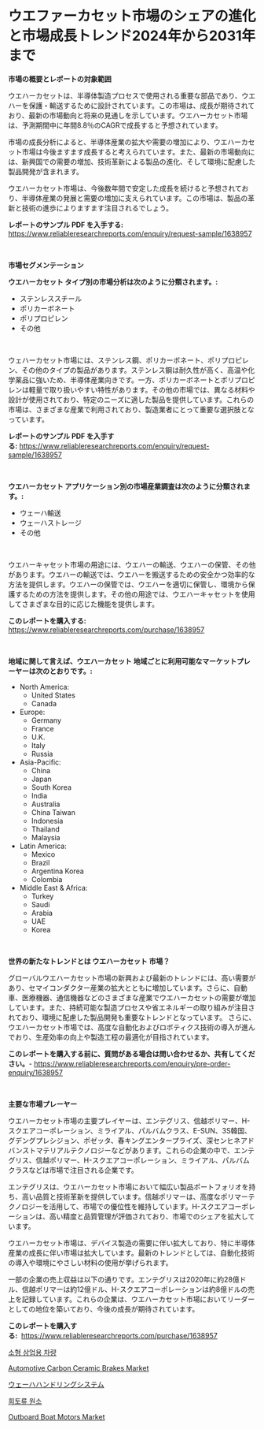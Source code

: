 <p><h1>ウエファーカセット市場のシェアの進化と市場成長トレンド2024年から2031年まで</h1></p><p><strong>市場の概要とレポートの対象範囲</strong></p>
<p><p>ウエハーカセットは、半導体製造プロセスで使用される重要な部品であり、ウエハーを保護・輸送するために設計されています。この市場は、成長が期待されており、最新の市場動向と将来の見通しを示しています。ウエハーカセット市場は、予測期間中に年間8.8％のCAGRで成長すると予想されています。</p><p>市場の成長分析によると、半導体産業の拡大や需要の増加により、ウエハーカセット市場は今後ますます成長すると考えられています。また、最新の市場動向には、新興国での需要の増加、技術革新による製品の進化、そして環境に配慮した製品開発が含まれます。</p><p>ウエハーカセット市場は、今後数年間で安定した成長を続けると予想されており、半導体産業の発展と需要の増加に支えられています。この市場は、製品の革新と技術の進歩によりますます注目されるでしょう。</p></p>
<p><strong>レポートのサンプル PDF を入手する:</strong> <a href="https://www.reliableresearchreports.com/enquiry/request-sample/1638957">https://www.reliableresearchreports.com/enquiry/request-sample/1638957</a></p>
<p>&nbsp;</p>
<p><strong>市場セグメンテーション</strong></p>
<p><strong>ウエハーカセット タイプ別の市場分析は次のように分類されます。:</strong></p>
<p><ul><li>ステンレススチール</li><li>ポリカーボネート</li><li>ポリプロピレン</li><li>その他</li></ul></p>
<p>&nbsp;</p>
<p><p>ウェハーカセット市場には、ステンレス鋼、ポリカーボネート、ポリプロピレン、その他のタイプの製品があります。ステンレス鋼は耐久性が高く、高温や化学薬品に強いため、半導体産業向きです。一方、ポリカーボネートとポリプロピレンは軽量で取り扱いやすい特性があります。その他の市場では、異なる材料や設計が使用されており、特定のニーズに適した製品を提供しています。これらの市場は、さまざまな産業で利用されており、製造業者にとって重要な選択肢となっています。</p></p>
<p><strong>レポートのサンプル PDF を入手する:</strong>&nbsp;<a href="https://www.reliableresearchreports.com/enquiry/request-sample/1638957">https://www.reliableresearchreports.com/enquiry/request-sample/1638957</a></p>
<p>&nbsp;</p>
<p><strong> ウエハーカセット アプリケーション別の市場産業調査は次のように分類されます。:</strong></p>
<p><ul><li>ウェーハ輸送</li><li>ウェーハストレージ</li><li>その他</li></ul></p>
<p>&nbsp;</p>
<p><p>ウエハーキャセット市場の用途には、ウエハーの輸送、ウエハーの保管、その他があります。ウエハーの輸送では、ウエハーを搬送するための安全かつ効率的な方法を提供します。ウエハーの保管では、ウエハーを適切に保管し、環境から保護するための方法を提供します。その他の用途では、ウエハーキャセットを使用してさまざまな目的に応じた機能を提供します。</p></p>
<p><strong>このレポートを購入する:</strong>&nbsp; <a href="https://www.reliableresearchreports.com/purchase/1638957">https://www.reliableresearchreports.com/purchase/1638957</a></p>
<p>&nbsp;</p>
<p><strong>地域に関して言えば、ウエハーカセット 地域ごとに利用可能なマーケットプレーヤーは次のとおりです。:</strong></p>
<p><ul>
    <li>
        North America:
        <ul>
            <li>United States</li>
            <li>Canada</li>
        </ul>
    </li>
    <li>
        Europe:
        <ul>
            <li>Germany</li>
            <li>France</li>
            <li>U.K.</li>
            <li>Italy</li>
            <li>Russia</li>
        </ul>
    </li>
    <li>
        Asia-Pacific:
        <ul>
            <li>China</li>
            <li>Japan</li>
            <li>South Korea</li>
            <li>India</li>
            <li>Australia</li>
            <li>China Taiwan</li>
            <li>Indonesia</li>
            <li>Thailand</li>
            <li>Malaysia</li>
        </ul>
    </li>
    <li>
        Latin America:
        <ul>
            <li>Mexico</li>
            <li>Brazil</li>
            <li>Argentina Korea</li>
            <li>Colombia</li>
        </ul>
    </li>
    <li>
        Middle East & Africa:
        <ul>
            <li>Turkey</li>
            <li>Saudi</li>
            <li>Arabia</li>
            <li>UAE</li>
            <li>Korea</li>
        </ul>
    </li>
    </ul></p>
<p>&nbsp;</p>
<p><strong>世界の新たなトレンドとは ウエハーカセット 市場？</strong></p>
<p><p>グローバルウエハーカセット市場の新興および最新のトレンドには、高い需要があり、セマイコンダクター産業の拡大とともに増加しています。さらに、自動車、医療機器、通信機器などのさまざまな産業でウエハーカセットの需要が増加しています。また、持続可能な製造プロセスや省エネルギーの取り組みが注目されており、環境に配慮した製品開発も重要なトレンドとなっています。 さらに、ウエハーカセット市場では、高度な自動化およびロボティクス技術の導入が進んでおり、生産効率の向上や製造工程の最適化が目指されています。</p></p>
<p><strong>このレポートを購入する前に、質問がある場合は問い合わせるか、共有してください。</strong>- <a href="https://www.reliableresearchreports.com/enquiry/pre-order-enquiry/1638957">https://www.reliableresearchreports.com/enquiry/pre-order-enquiry/1638957</a></p>
<p>&nbsp;</p>
<p><strong>主要な市場プレーヤー</strong></p>
<p><p>ウエハーカセット市場の主要プレイヤーは、エンテグリス、信越ポリマー、H-スクエアコーポレーション、ミライアル、パルバムクラス、E-SUN、3S韓国、グデングプレシジョン、ポゼッタ、春キングエンタープライズ、深センヒネアドバンストマテリアルテクノロジーなどがあります。これらの企業の中で、エンテグリス、信越ポリマー、H-スクエアコーポレーション、ミライアル、パルバムクラスなどは市場で注目される企業です。</p><p>エンテグリスは、ウエハーカセット市場において幅広い製品ポートフォリオを持ち、高い品質と技術革新を提供しています。信越ポリマーは、高度なポリマーテクノロジーを活用して、市場での優位性を維持しています。H-スクエアコーポレーションは、高い精度と品質管理が評価されており、市場でのシェアを拡大しています。</p><p>ウエハーカセット市場は、デバイス製造の需要に伴い拡大しており、特に半導体産業の成長に伴い市場は拡大しています。最新のトレンドとしては、自動化技術の導入や環境にやさしい材料の使用が挙げられます。</p><p>一部の企業の売上収益は以下の通りです。エンテグリスは2020年に約28億ドル、信越ポリマーは約12億ドル、H-スクエアコーポレーションは約8億ドルの売上を記録しています。これらの企業は、ウエハーカセット市場においてリーダーとしての地位を築いており、今後の成長が期待されています。</p></p>
<p><strong>このレポートを購入する:</strong>&nbsp;&nbsp;<a href="https://www.reliableresearchreports.com/purchase/1638957">https://www.reliableresearchreports.com/purchase/1638957</a></p>
<p><p><a href="https://medium.com/@trevorkruvalis5678/%EC%86%8C%ED%98%95-%EC%83%81%EC%9A%A9-%EC%B0%A8%EB%9F%89-%EC%8B%9C%EC%9E%A5-%EC%84%B1%EA%B3%B5%EC%A0%81%EC%9D%B8-%EB%B9%84%EC%A6%88%EB%8B%88%EC%8A%A4-%EC%A0%84%EB%9E%B5%EC%9D%98-%EC%97%B4%EC%87%A0-2031%EB%85%84%EA%B9%8C%EC%A7%80-%EC%98%88%EC%B8%A1-a74892b08f9c">소형 상업용 차량</a></p><p><a href="https://issuu.com/reportprime-2/docs/automotive-carbon-ceramic-brakes-market-size-2030.">Automotive Carbon Ceramic Brakes Market</a></p><p><a href="https://github.com/MosesSpinka1914/Market-Research-Report-List-1/blob/main/93798759277.md">ウェーハハンドリングシステム</a></p><p><a href="https://github.com/Tristiarton768456/Market-Research-Report-List-1/blob/main/29328128449.md">희토류 원소</a></p><p><a href="https://view.publitas.com/reportprime-1/outboard-boat-motors-market-size-growing-and-forecasted-for-period-from-2024-2031-and-provides-complete-market-analysis-of-this-market/">Outboard Boat Motors Market</a></p></p>